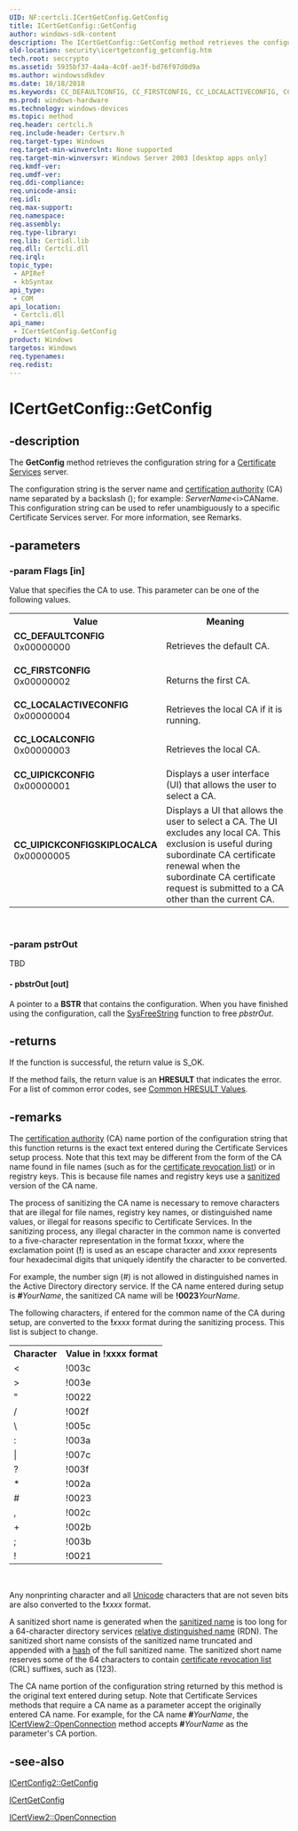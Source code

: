 ```yaml
---
UID: NF:certcli.ICertGetConfig.GetConfig
title: ICertGetConfig::GetConfig
author: windows-sdk-content
description: The ICertGetConfig::GetConfig method retrieves the configuration string for a Certificate Services server.
old-location: security\icertgetconfig_getconfig.htm
tech.root: seccrypto
ms.assetid: 5935bf37-4a4a-4c0f-ae3f-bd76f97d0d9a
ms.author: windowssdkdev
ms.date: 10/18/2018
ms.keywords: CC_DEFAULTCONFIG, CC_FIRSTCONFIG, CC_LOCALACTIVECONFIG, CC_LOCALCONFIG, CC_UIPICKCONFIG, CC_UIPICKCONFIGSKIPLOCALCA, GetConfig, GetConfig method [Security], GetConfig method [Security],ICertGetConfig interface, ICertGetConfig interface [Security],GetConfig method, ICertGetConfig.GetConfig, ICertGetConfig::GetConfig, certcli/ICertGetConfig::GetConfig, security.icertgetconfig_getconfig
ms.prod: windows-hardware
ms.technology: windows-devices
ms.topic: method
req.header: certcli.h
req.include-header: Certsrv.h
req.target-type: Windows
req.target-min-winverclnt: None supported
req.target-min-winversvr: Windows Server 2003 [desktop apps only]
req.kmdf-ver: 
req.umdf-ver: 
req.ddi-compliance: 
req.unicode-ansi: 
req.idl: 
req.max-support: 
req.namespace: 
req.assembly: 
req.type-library: 
req.lib: Certidl.lib
req.dll: Certcli.dll
req.irql: 
topic_type:
 - APIRef
 - kbSyntax
api_type:
 - COM
api_location:
 - Certcli.dll
api_name:
 - ICertGetConfig.GetConfig
product: Windows
targetos: Windows
req.typenames: 
req.redist: 
---
```


# ICertGetConfig::GetConfig


## -description


The <b>GetConfig</b> method retrieves the configuration string for a <a href="https://msdn.microsoft.com/en-us/library/ms721572(v=VS.85).aspx">Certificate Services</a> server.
			

The configuration string is the server name and <a href="https://msdn.microsoft.com/en-us/library/ms721572(v=VS.85).aspx">certification authority</a> (CA) name separated by a backslash (\); for example: <i>ServerName</i>\<i>CAName</i>. This configuration string can be used to refer unambiguously to a specific Certificate Services server. For more information, see Remarks.


## -parameters




### -param Flags [in]

Value that specifies the CA to use. This parameter can be one of the following values.

<table>
<tr>
<th>Value</th>
<th>Meaning</th>
</tr>
<tr>
<td width="40%"><a id="CC_DEFAULTCONFIG"></a><a id="cc_defaultconfig"></a><dl>
<dt><b>CC_DEFAULTCONFIG</b></dt>
<dt>0x00000000</dt>
</dl>
</td>
<td width="60%">
Retrieves the default CA.

</td>
</tr>
<tr>
<td width="40%"><a id="CC_FIRSTCONFIG"></a><a id="cc_firstconfig"></a><dl>
<dt><b>CC_FIRSTCONFIG</b></dt>
<dt>0x00000002</dt>
</dl>
</td>
<td width="60%">
Returns the first CA.

</td>
</tr>
<tr>
<td width="40%"><a id="CC_LOCALACTIVECONFIG"></a><a id="cc_localactiveconfig"></a><dl>
<dt><b>CC_LOCALACTIVECONFIG</b></dt>
<dt>0x00000004</dt>
</dl>
</td>
<td width="60%">
Retrieves the local CA if it is running.

</td>
</tr>
<tr>
<td width="40%"><a id="CC_LOCALCONFIG"></a><a id="cc_localconfig"></a><dl>
<dt><b>CC_LOCALCONFIG</b></dt>
<dt>0x00000003</dt>
</dl>
</td>
<td width="60%">
Retrieves the local CA.

</td>
</tr>
<tr>
<td width="40%"><a id="CC_UIPICKCONFIG"></a><a id="cc_uipickconfig"></a><dl>
<dt><b>CC_UIPICKCONFIG</b></dt>
<dt>0x00000001</dt>
</dl>
</td>
<td width="60%">
Displays a user interface (UI) that allows the user to select a CA.

</td>
</tr>
<tr>
<td width="40%"><a id="CC_UIPICKCONFIGSKIPLOCALCA_"></a><a id="cc_uipickconfigskiplocalca_"></a><dl>
<dt><b>CC_UIPICKCONFIGSKIPLOCALCA </b></dt>
<dt>0x00000005</dt>
</dl>
</td>
<td width="60%">
Displays a UI that allows the user to select a CA. The UI excludes any local CA. This exclusion is useful during subordinate CA certificate renewal when the subordinate CA certificate request is submitted to a CA other than the current CA.

</td>
</tr>
</table>
 


### -param pstrOut

TBD




#### - pbstrOut [out]

A pointer to a <b>BSTR</b> that contains the configuration. When you have finished using the configuration, call the <a href="https://msdn.microsoft.com/en-us/library/ms221481(v=VS.85).aspx">SysFreeString</a> function to free <i>pbstrOut</i>.


## -returns



If the function is successful, the return value is S_OK.

 
If the method fails, the return value is an <b>HRESULT</b> that indicates the error. For a list of common error codes, see <a href="https://msdn.microsoft.com/en-us/library/Aa378137(v=VS.85).aspx">Common HRESULT Values</a>.




## -remarks



The <a href="https://msdn.microsoft.com/en-us/library/ms721572(v=VS.85).aspx">certification authority</a> (CA) name portion of the configuration string that this function returns is the exact text entered during the Certificate Services setup process. Note that this text may be different from the form of the CA name found in file names (such as for the <a href="https://msdn.microsoft.com/en-us/library/ms721572(v=VS.85).aspx">certificate revocation list</a>) or in registry keys. This is because file names and registry keys use a <a href="https://msdn.microsoft.com/en-us/library/ms721625(v=VS.85).aspx">sanitized</a> version of the CA name.

The process of sanitizing the CA name is necessary to remove characters that are illegal for file names, registry key names, or distinguished name values, or illegal for reasons specific to Certificate Services. In the sanitizing process, any illegal character in the common name is converted to a five-character representation in the format <b>!</b><i>xxxx</i>, where the exclamation point (<b>!</b>) is used as an escape character and <i>xxxx</i> represents four hexadecimal digits that uniquely identify the character to be converted.

For example, the number sign (#) is not allowed in distinguished names in the Active Directory directory service. If the CA name entered during setup is <b>#</b><i>YourName</i>, the sanitized CA name will be <b>!0023</b><i>YourName</i>.

The following characters, if entered for the common name of the CA during setup, are converted to the <b>!</b><i>xxxx</i> format during the sanitizing process. This list is subject to change.

<table>
<tr>
<th>Character</th>
<th>Value in !xxxx format</th>
</tr>
<tr>
<td>&lt;</td>
<td>!003c</td>
</tr>
<tr>
<td>&gt;</td>
<td>!003e</td>
</tr>
<tr>
<td>"</td>
<td>!0022</td>
</tr>
<tr>
<td>/</td>
<td>!002f</td>
</tr>
<tr>
<td>\</td>
<td>!005c</td>
</tr>
<tr>
<td>:</td>
<td>!003a</td>
</tr>
<tr>
<td>|</td>
<td>!007c</td>
</tr>
<tr>
<td>?</td>
<td>!003f</td>
</tr>
<tr>
<td>*</td>
<td>!002a</td>
</tr>
<tr>
<td>#</td>
<td>!0023</td>
</tr>
<tr>
<td>,</td>
<td>!002c</td>
</tr>
<tr>
<td>+</td>
<td>!002b</td>
</tr>
<tr>
<td>;</td>
<td>!003b</td>
</tr>
<tr>
<td>!</td>
<td>!0021</td>
</tr>
</table>
 

Any nonprinting character and all <a href="https://msdn.microsoft.com/en-us/library/ms721629(v=VS.85).aspx">Unicode</a> characters that are not seven bits are also converted to the <b>!</b><i>xxxx</i> format.

A sanitized short name is generated when the <a href="https://msdn.microsoft.com/en-us/library/ms721625(v=VS.85).aspx">sanitized name</a> is too long for a 64-character directory services <a href="https://msdn.microsoft.com/en-us/library/ms721604(v=VS.85).aspx">relative distinguished name</a> (RDN). The sanitized short name consists of the sanitized name truncated and appended with a <a href="https://msdn.microsoft.com/en-us/library/ms721586(v=VS.85).aspx">hash</a> of the full sanitized name. The sanitized short name reserves some of the 64 characters to contain <a href="https://msdn.microsoft.com/en-us/library/ms721572(v=VS.85).aspx">certificate revocation list</a> (CRL) suffixes, such as (123).

The CA name portion of the configuration string returned by this method is the original text entered during setup. Note that Certificate Services methods that require a CA name as a parameter accept the originally entered CA name. For example, for the CA name <b>#</b><i>YourName</i>, the  
<a href="https://msdn.microsoft.com/en-us/library/Aa385432(v=VS.85).aspx">ICertView2::OpenConnection</a> method accepts <b>#</b><i>YourName</i> as the parameter's CA portion.




## -see-also




<a href="https://msdn.microsoft.com/en-us/library/Aa383274(v=VS.85).aspx">ICertConfig2::GetConfig</a>



<a href="https://msdn.microsoft.com/en-us/library/Aa385027(v=VS.85).aspx">ICertGetConfig</a>



<a href="https://msdn.microsoft.com/en-us/library/Aa385432(v=VS.85).aspx">ICertView2::OpenConnection</a>
 

 

